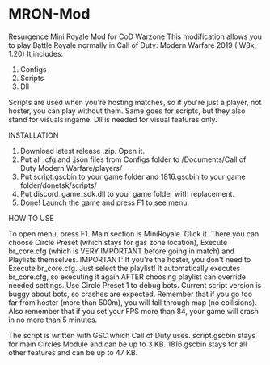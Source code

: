# MRON-Mod
Resurgence Mini Royale Mod for CoD Warzone
This modification allows you to play Battle Royale normally in Call of Duty: Modern Warfare 2019 (IW8x, 1.20)
It includes:
1. Configs
2. Scripts
3. Dll

Scripts are used when you're hosting matches, so if you're just a player, not hoster, you can play without them. Same goes for scripts, but they also stand for visuals ingame. Dll is needed for visual features only.

INSTALLATION 

1. Download latest release .zip. Open it.
2. Put all .cfg and .json files from Configs folder to /Documents/Call of Duty Modern Warfare/players/
3. Put script.gscbin to your game folder and 1816.gscbin to your game folder/donetsk/scripts/
4. Put discord_game_sdk.dll to your game folder with replacement.
5. Done! Launch the game and press F1 to see menu.

HOW TO USE

To open menu, press F1. Main section is MiniRoyale. Click it. There you can choose Circle Preset (which stays for gas zone location), Execute br_core.cfg (which is VERY IMPORTANT before going in match) and Playlists themselves. IMPORTANT: If you're the hoster, you don't need to Execute br_core.cfg. Just select the playlist! It automatically executes br_core.cfg, so executing it again AFTER choosing playlist can override needed settings. Use Circle Preset 1 to debug bots. Current script version is buggy about bots, so crashes are expected. Remember that if you go too far from hoster (more than 500m), you will fall through map (no collisions). Also remember that if you set your FPS more than 84, your game will crash in no more than 5 minutes.

The script is written with GSC which Call of Duty uses. script.gscbin stays for main Circles Module and can be up to 3 KB. 1816.gscbin stays for all other features and can be up to 47 KB.
